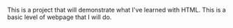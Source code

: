 This is a project that will demonstrate what I've learned with HTML. This is a basic level of webpage that I will do.
